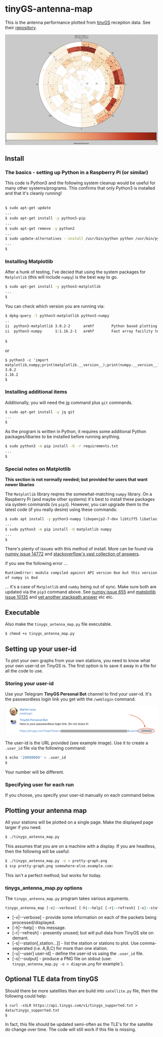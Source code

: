 # tinyGS-antenna-map
This is the antenna performance plotted from [tinyGS](https://tinygs.com) reception data. See their [repository](https://github.com/G4lile0/tinyGS).

![W6LHI 433Mhhz 2](/doc/images/W6LHI_433Mhz_2.png?raw=true "W6LHI 433Mhhz 2")

## Install

### The basics - setting up Python in a Raspberry Pi (or similar)

This code is Python3 and the following system cleanup would be useful for many other systems/programs. This confirms that only Python3 is installed and that it's cleanly running!

``` bash

$ sudo apt-get update
...
$ sudo apt-get install -y python3-pip
...
$ sudo apt-get remove -y python2
...
$ sudo update-alternatives --install /usr/bin/python python /usr/bin/python3 10
...
$
```

### Installing Matplotlib

After a hunk of testing, I've decied that using the system packages for `Matplotlib` (this will include `numpy`) is the best way to go.

```bash
$ sudo apt-get install -y python3-matplotlib
...
$
```

You can check which version you are running via:

```bash
$ dpkg-query -l python3-matplotlib python3-numpy
..
ii  python3-matplotlib 3.0.2-2      armhf        Python based plotting system in a style similar to Matlab (Python 3)
ii  python3-numpy      1:1.16.2-1   armhf        Fast array facility to the Python 3 language

$
```
or
```
$ python3 -c 'import matplotlib,numpy;print(matplotlib.__version__);print(numpy.__version__)'
3.0.2
1.16.2
$
```

### Installing additional items

Additionally, you will need the [jq](https://stedolan.github.io/jq/download/) command plus `git` commands.

```bash
$ sudo apt-get install -y jq git
...
$
```

As the program is written in Python, it requires some additional Python packages/libaries to be installed before running anything.

```bash
$ sudo python3 -m pip install -U -r requirements.txt
...
$
```

### Special notes on Matplotlib

**This section is not normally needed; but provided for users that want newer libaries**

The `Matplotlib` library reqires the somewhat-matching `numpy` library.
On a Raspberry Pi (and maybe other systems) it's best to install these packages via system commands (vs `pip3`).
However, you can upgrade them to the latest code (if you really desire) using these commands:

```bash
$ sudo apt install -y python3-numpy libopenjp2-7-dev libtiff5 libatlas-base-dev
...
$ sudo python3 -m pip install -U matplotlib numpy
...
$
```

There's plenty of issues with this method of install. More can be found via [numpy issue 14772](https://github.com/numpy/numpy/issues/14772) and [stackoverflow's vast collection of answers](https://stackoverflow.com/questions/48012582/pillow-libopenjp2-so-7-cannot-open-shared-object-file-no-such-file-or-directo).

if you see the following error ...
```
RuntimeError: module compiled against API version 0xe but this version of numpy is 0xd
```
... it's a case of `Matplotlib` and `numby` being out of sync. Make sure both are updated via the `pip3` command above.
See [numpy issue 655](https://github.com/numpy/numpy/issues/655) and [matplotlib issue 10135](https://github.com/matplotlib/matplotlib/issues/10135) and [yet another stackpath answer]( https://stackoverflow.com/questions/48054531/runtimeerror-module-compiled-against-api-version-0xc-but-this-version-of-numpy) etc etc.

## Executable

Also make the `tinygs_antenna_map.py` file executable.
```bash
$ chmod +x tinygs_antenna_map.py
```

## Setting up your user-id

To plot your own graphs from your own stations, you need to know what your own user-id on TinyGS is.
The first option is to save it away in a file for all the code to use.

### Storing your user-id

Use your Telegram **TinyGS Personal Bot** channel to find your user-id. It's the passwordless login link you get with the `/weblogin` command.

![user-id](/doc/images/telegram-tinygs-personal-bot-weblogin.png?raw=true "user-id")

The user-id is the URL provided (see example image). Use it to create a `.user_id` file via the following command:
```bash
$ echo '20000009' > .user_id
$
```
Your number will be different.

### Specifying user for each run

If you choose, you specify your user-id manually on each command below.

## Plotting your antenna map

All your stations will be plotted on a single page. Make the displayed page larger if you need.
```bash
$ ./tinygs_antenna_map.py
```

This assumes that you are on a machine with a display. If you are headless, then the following will be useful:
```bash
$ ./tinygs_antenna_map.py -o > pretty-graph.png
$ scp pretty-graph.png somewhere-else.example.com:
```
This isn't a perfect method; but works for today.

### tinygs_antenna_map.py options

The `tinygs_antenna_map.py` program takes various arguments.
```bash
tinygs_antenna_map [-v|--verbose] [-h|--help] [-r|--refresh] [-s|--station[,station...]] [-u|--user] user-id]

```
 * [-v|--verbose] - provide some information on each of the packets being processed/displayed.
 * [-h|--help] - this message.
 * [-r|--refresh] - presently unused; but will pull data from TinyGS site on demant.
 * [-s|--station[,station...]] - list the station or stations to plot. Use comma-seperated (i.e. A,B,C) for more than one station.
 * [-u|--user] user-id] - define the user-id vs using the `.user_id` file.
 * [-o|--output] - produce a PNG file on stdout (use: `tinygs_antenna_map.py -o > diagram.png` for example`).

## Optional TLE data from tinyGS

Should there be more satellites than are build into `satellite.py` file, then the following could help:
```
$ curl -sSLR https://api.tinygs.com/v1/tinygs_supported.txt > data/tinygs_supported.txt
$
```
In fact, this file should be updated semi-often as the TLE's for the satellite do change over time. The code will still work if this file is missing.

